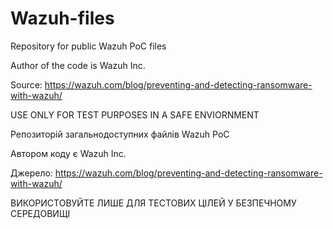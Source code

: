 # Wazuh-files
Repository for public Wazuh PoC files

Author of the code is Wazuh Inc.

Source: https://wazuh.com/blog/preventing-and-detecting-ransomware-with-wazuh/

USE ONLY FOR TEST PURPOSES IN A SAFE ENVIORNMENT

Репозиторій загальнодоступних файлів Wazuh PoC

Автором коду є Wazuh Inc.

Джерело: https://wazuh.com/blog/preventing-and-detecting-ransomware-with-wazuh/

ВИКОРИСТОВУЙТЕ ЛИШЕ ДЛЯ ТЕСТОВИХ ЦІЛЕЙ У БЕЗПЕЧНОМУ СЕРЕДОВИЩІ
